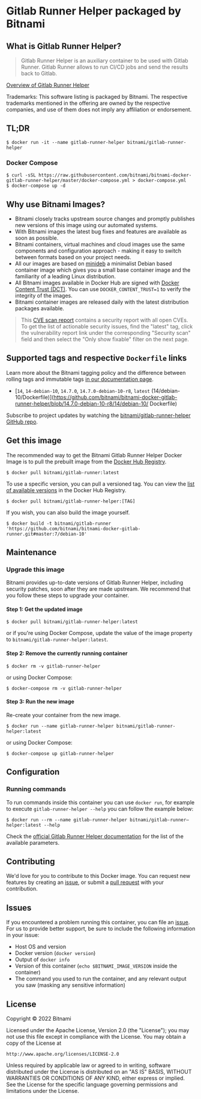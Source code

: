 # Gitlab Runner Helper packaged by Bitnami

## What is Gitlab Runner Helper?

> Gitlab Runner Helper is an auxiliary container to be used with Gitlab Runner. Gitlab Runner allows to run CI/CD jobs and send the results back to Gitlab.

[Overview of Gitlab Runner Helper](https://gitlab.com/gitlab-org/gitlab-runner/)

Trademarks: This software listing is packaged by Bitnami. The respective trademarks mentioned in the offering are owned by the respective companies, and use of them does not imply any affiliation or endorsement.

## TL;DR

```console
$ docker run -it --name gitlab-runner-helper bitnami/gitlab-runner-helper
```

### Docker Compose

```console
$ curl -sSL https://raw.githubusercontent.com/bitnami/bitnami-docker-gitlab-runner-helper/master/docker-compose.yml > docker-compose.yml
$ docker-compose up -d
```

## Why use Bitnami Images?

* Bitnami closely tracks upstream source changes and promptly publishes new versions of this image using our automated systems.
* With Bitnami images the latest bug fixes and features are available as soon as possible.
* Bitnami containers, virtual machines and cloud images use the same components and configuration approach - making it easy to switch between formats based on your project needs.
* All our images are based on [minideb](https://github.com/bitnami/minideb) a minimalist Debian based container image which gives you a small base container image and the familiarity of a leading Linux distribution.
* All Bitnami images available in Docker Hub are signed with [Docker Content Trust (DCT)](https://docs.docker.com/engine/security/trust/content_trust/). You can use `DOCKER_CONTENT_TRUST=1` to verify the integrity of the images.
* Bitnami container images are released daily with the latest distribution packages available.


> This [CVE scan report](https://quay.io/repository/bitnami/gitlab-runner?tab=tags) contains a security report with all open CVEs. To get the list of actionable security issues, find the "latest" tag, click the vulnerability report link under the corresponding "Security scan" field and then select the "Only show fixable" filter on the next page.

## Supported tags and respective `Dockerfile` links

Learn more about the Bitnami tagging policy and the difference between rolling tags and immutable tags [in our documentation page](https://docs.bitnami.com/tutorials/understand-rolling-tags-containers/).


* [`14`, `14-debian-10`, `14.7.0`, `14.7.0-debian-10-r8`, `latest` (14/debian-10/Dockerfile)](https://github.com/bitnami/bitnami-docker-gitlab-runner-helper/blob/14.7.0-debian-10-r8/14/debian-10/      Dockerfile)

Subscribe to project updates by watching the [bitnami/gitlab-runner-helper GitHub repo](https://github.com/bitnami/bitnami-docker-gitlab-runner-helper).

## Get this image

The recommended way to get the Bitnami Gitlab Runner Helper Docker Image is to pull the prebuilt image from the [Docker Hub Registry](https://hub.docker.com/r/bitnami/gitlab-runner-helper).

```console
$ docker pull bitnami/gitlab-runner:latest
```

To use a specific version, you can pull a versioned tag. You can view the [list of available versions](https://hub.docker.com/r/bitnami/gitlab-runner-helper/tags/) in the Docker Hub Registry.

```console
$ docker pull bitnami/gitlab-runner-helper:[TAG]
```

If you wish, you can also build the image yourself.

```console
$ docker build -t bitnami/gitlab-runner 'https://github.com/bitnami/bitnami-docker-gitlab-runner.git#master:7/debian-10'
```

## Maintenance

### Upgrade this image

Bitnami provides up-to-date versions of Gitlab Runner Helper, including security patches, soon after they are made upstream. We recommend that you follow these steps to upgrade your container.

#### Step 1: Get the updated image

```console
$ docker pull bitnami/gitlab-runner-helper:latest
```

or if you're using Docker Compose, update the value of the image property to `bitnami/gitlab-runner-helper:latest`.

#### Step 2: Remove the currently running container

```console
$ docker rm -v gitlab-runner-helper
```

or using Docker Compose:

```console
$ docker-compose rm -v gitlab-runner-helper
```

#### Step 3: Run the new image

Re-create your container from the new image.

```console
$ docker run --name gitlab-runner-helper bitnami/gitlab-runner-helper:latest
```

or using Docker Compose:

```console
$ docker-compose up gitlab-runner-helper
```

## Configuration

### Running commands

To run commands inside this container you can use `docker run`, for example to execute `gitlab-runner-helper --help` you can follow the example below:

```console
$ docker run --rm --name gitlab-runner-helper bitnami/gitlab-runner–helper:latest --help
```

Check the [official Gitlab Runner Helper documentation](https://docs.gitlab.com/runner/configuration/advanced-configuration.html#helper-image) for the list of the available parameters.

## Contributing

We'd love for you to contribute to this Docker image. You can request new features by creating an [issue](https://github.com/bitnami/bitnami-docker-gitlab-runner-helper/issues), or submit a [pull request](https://github.com/bitnami/bitnami-docker-gitlab-runner-helper/pulls) with your contribution.

## Issues

If you encountered a problem running this container, you can file an [issue](https://github.com/bitnami/bitnami-docker-gitlab-runner-helper/issues/new). For us to provide better support, be sure to include the following information in your issue:

- Host OS and version
- Docker version (`docker version`)
- Output of `docker info`
- Version of this container (`echo $BITNAMI_IMAGE_VERSION` inside the container)
- The command you used to run the container, and any relevant output you saw (masking any sensitive
information)

## License

Copyright &copy; 2022 Bitnami

Licensed under the Apache License, Version 2.0 (the "License");
you may not use this file except in compliance with the License.
You may obtain a copy of the License at

    http://www.apache.org/licenses/LICENSE-2.0

Unless required by applicable law or agreed to in writing, software
distributed under the License is distributed on an "AS IS" BASIS,
WITHOUT WARRANTIES OR CONDITIONS OF ANY KIND, either express or implied.
See the License for the specific language governing permissions and
limitations under the License.
